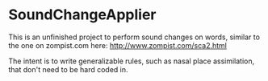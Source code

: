 # SoundChangeApplier

This is an unfinished project to perform sound changes on words, similar to the one on zompist.com here: http://www.zompist.com/sca2.html

The intent is to write generalizable rules, such as nasal place assimilation, that don't need to be hard coded in.
